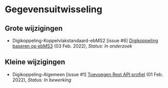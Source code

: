 # Gegevensuitwisseling
## Grote wijzigingen
* Digikoppeling-Koppelvlakstandaard-ebMS2 [issue #6] [Digikoppeling baseren op ebMS3](https://github.com/Logius-standaarden/Digikoppeling-Koppelvlakstandaard-ebMS2/issues/6) (03 Feb. 2022), _Status: In onderzoek_

## Kleine wijzigingen
* Digikoppeling-Algemeen [issue #1] [Toevoegen Rest API profiel](https://github.com/Logius-standaarden/Digikoppeling-Algemeen/issues/1) (01 Feb. 2022), _Status: In bewerking_
